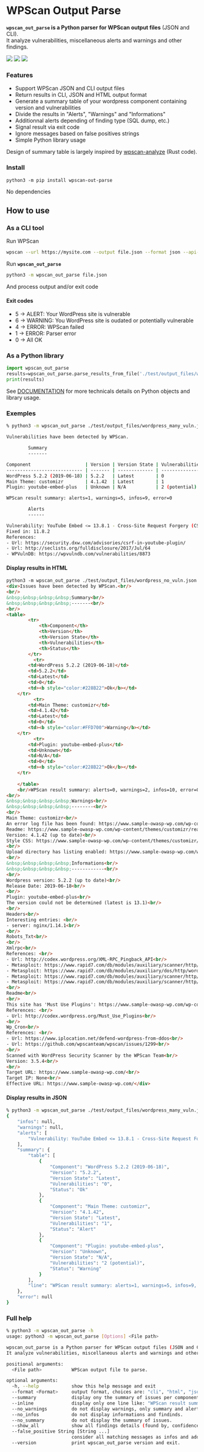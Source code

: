 # WPScan Output Parse

**`wpscan_out_parse` is a Python parser for WPScan output files** (JSON and CLI).  
It analyze vulnerabilities, miscellaneous alerts and warnings and other findings.  

<a href="https://github.com/tristanlatr/wpscan_out_parse/actions" target="_blank"><img src="https://github.com/tristanlatr/wpscan_out_parse/workflows/test/badge.svg"></a>
<a href="https://codecov.io/gh/tristanlatr/wpscan_out_parse" target="_blank"><img src="https://codecov.io/gh/tristanlatr/wpscan_out_parse/branch/master/graph/badge.svg"></a>
<a href="https://pypi.org/project/wpscan-out-parse/" target="_blank"><img src="https://badge.fury.io/py/wpscan-out-parse.svg"></a>

### Features
- Support WPScan JSON and CLI output files
- Return results in CLI, JSON and HTML output format
- Generate a summary table of your wordpress component containing version and vulnerabilities  
- Divide the results in "Alerts", "Warnings" and "Informations"
- Additionnal alerts depending of finding type (SQL dump, etc.)  
- Signal result via exit code
- Ignore messages based on false positives strings 
- Simple Python library usage

Design of summary table is largely inspired by [wpscan-analyze](https://github.com/lukaspustina/wpscan-analyze) (Rust code).  

### Install
```
python3 -m pip install wpscan-out-parse
```
No dependencies

## How to use

### As a CLI tool
Run WPScan
```bash
wpscan --url https://mysite.com --output file.json --format json --api-token YOUR_API_TOKEN
```

Run **`wpscan_out_parse`**  
```bash
python3 -m wpscan_out_parse file.json
```
And process output and/or exit code

#### Exit codes
- 5 -> ALERT: Your WordPress site is vulnerable
- 6 -> WARNING: You WordPress site is oudated or potentially vulnerable
- 4 -> ERROR: WPScan failed
- 1 -> ERROR: Parser error
- 0 -> All OK

### As a Python library
```python
import wpscan_out_parse
results=wpscan_out_parse.parse_results_from_file('./test/output_files/wordpress_many_vuln.json')
print(results)
```

See [DOCUMENTATION]() for more technicals details on Python objects and library usage.  

### Exemples

```bash
% python3 -m wpscan_out_parse ./test/output_files/wordpress_many_vuln.json --no_warn

Vulnerabilities have been detected by WPScan.

        Summary
        -------

Component                    | Version | Version State | Vulnerabilities | Status 
---------------------------- | ------- | ------------- | --------------- | -------
WordPress 5.2.2 (2019-06-18) | 5.2.2   | Latest        | 0               | Ok     
Main Theme: customizr        | 4.1.42  | Latest        | 1               | Alert  
Plugin: youtube-embed-plus   | Unknown | N/A           | 2 (potential)   | Warning

WPScan result summary: alerts=1, warnings=5, infos=9, error=0

        Alerts
        ------

Vulnerability: YouTube Embed <= 13.8.1 - Cross-Site Request Forgery (CSRF)
Fixed in: 11.8.2
References: 
- Url: https://security.dxw.com/advisories/csrf-in-youtube-plugin/
- Url: http://seclists.org/fulldisclosure/2017/Jul/64
- WPVulnDB: https://wpvulndb.com/vulnerabilities/8873
```

#### Display results in HTML
```html
python3 -m wpscan_out_parse ./test/output_files/wordpress_no_vuln.json --format html            
<div>Issues have been detected by WPScan.<br/>
<br/>
&nbsp;&nbsp;&nbsp;&nbsp;Summary<br/>
&nbsp;&nbsp;&nbsp;&nbsp;-------<br/>
<br/>
<table>
        <tr>
            <th>Component</th>
            <th>Version</th>
            <th>Version State</th>
            <th>Vulnerabilities</th>
            <th>Status</th>
        </tr>
          <tr>
        <td>WordPress 5.2.2 (2019-06-18)</td>
        <td>5.2.2</td>
        <td>Latest</td>
        <td>0</td>
        <td><b style="color:#228B22">Ok</b></td>
    </tr>
          <tr>
        <td>Main Theme: customizr</td>
        <td>4.1.42</td>
        <td>Latest</td>
        <td>0</td>
        <td><b style="color:#FFD700">Warning</b></td>
    </tr>
          <tr>
        <td>Plugin: youtube-embed-plus</td>
        <td>Unknown</td>
        <td>N/A</td>
        <td>0</td>
        <td><b style="color:#228B22">Ok</b></td>
    </tr>
    
    </table>
    <br/>WPScan result summary: alerts=0, warnings=2, infos=10, error=0<br/>
<br/>
&nbsp;&nbsp;&nbsp;&nbsp;Warnings<br/>
&nbsp;&nbsp;&nbsp;&nbsp;--------<br/>
<br/>
Main Theme: customizr<br/>
An error log file has been found: https://www.sample-owasp-wp.com/wp-content/themes/customizr/error_log<br/>
Readme: https://www.sample-owasp-wp.com/wp-content/themes/customizr/readme.txt<br/>
Version: 4.1.42 (up to date)<br/>
Style CSS: https://www.sample-owasp-wp.com/wp-content/themes/customizr/style.css?ver=4.1.42<br/>
<br/>
Upload directory has listing enabled: https://www.sample-owasp-wp.com/wp-content/uploads/<br/>
<br/>
&nbsp;&nbsp;&nbsp;&nbsp;Informations<br/>
&nbsp;&nbsp;&nbsp;&nbsp;------------<br/>
<br/>
Wordpress version: 5.2.2 (up to date)<br/>
Release Date: 2019-06-18<br/>
<br/>
Plugin: youtube-embed-plus<br/>
The version could not be determined (latest is 13.1)<br/>
<br/>
Headers<br/>
Interesting entries: <br/>
- server: nginx/1.14.1<br/>
<br/>
Robots_Txt<br/>
<br/>
Xmlrpc<br/>
References: <br/>
- Url: http://codex.wordpress.org/XML-RPC_Pingback_API<br/>
- Metasploit: https://www.rapid7.com/db/modules/auxiliary/scanner/http/wordpress_ghost_scanner<br/>
- Metasploit: https://www.rapid7.com/db/modules/auxiliary/dos/http/wordpress_xmlrpc_dos<br/>
- Metasploit: https://www.rapid7.com/db/modules/auxiliary/scanner/http/wordpress_xmlrpc_login<br/>
- Metasploit: https://www.rapid7.com/db/modules/auxiliary/scanner/http/wordpress_pingback_access<br/>
<br/>
Readme<br/>
<br/>
This site has 'Must Use Plugins': https://www.sample-owasp-wp.com/wp-content/mu-plugins/<br/>
References: <br/>
- Url: http://codex.wordpress.org/Must_Use_Plugins<br/>
<br/>
Wp_Cron<br/>
References: <br/>
- Url: https://www.iplocation.net/defend-wordpress-from-ddos<br/>
- Url: https://github.com/wpscanteam/wpscan/issues/1299<br/>
<br/>
Scanned with WordPress Security Scanner by the WPScan Team<br/>
Version: 3.5.4<br/>
<br/>
Target URL: https://www.sample-owasp-wp.com/<br/>
Target IP: None<br/>
Effective URL: https://www.sample-owasp-wp.com/</div>
```

#### Display results in JSON
```bash
% python3 -m wpscan_out_parse ./test/output_files/wordpress_many_vuln.json --no_warn --format json 
{
    "infos": null,
    "warnings": null,
    "alerts": [
        "Vulnerability: YouTube Embed <= 13.8.1 - Cross-Site Request Forgery (CSRF)\nFixed in: 11.8.2\nReferences: \n- Url: https://security.dxw.com/advisories/csrf-in-youtube-plugin/\n- Url: http://seclists.org/fulldisclosure/2017/Jul/64\n- WPVulnDB: https://wpvulndb.com/vulnerabilities/8873"
    ],
    "summary": {
        "table": [
            {
                "Component": "WordPress 5.2.2 (2019-06-18)",
                "Version": "5.2.2",
                "Version State": "Latest",
                "Vulnerabilities": "0",
                "Status": "Ok"
            },
            {
                "Component": "Main Theme: customizr",
                "Version": "4.1.42",
                "Version State": "Latest",
                "Vulnerabilities": "1",
                "Status": "Alert"
            },
            {
                "Component": "Plugin: youtube-embed-plus",
                "Version": "Unknown",
                "Version State": "N/A",
                "Vulnerabilities": "2 (potential)",
                "Status": "Warning"
            }
        ],
        "line": "WPScan result summary: alerts=1, warnings=5, infos=9, error=0"
    },
    "error": null
}
```

### Full help
```bash
% python3 -m wpscan_out_parse -h
usage: python3 -m wpscan_out_parse [Options] <File path>

wpscan_out_parse is a Python parser for WPScan output files (JSON and CLI).  
It analyze vulnerabilities, miscellaneous alerts and warnings and other findings.

positional arguments:
  <File path>           WPScan output file to parse.

optional arguments:
  -h, --help            show this help message and exit
  --format <Format>     output format, choices are: "cli", "html", "json"
  --summary             display ony the summary of issues per component.
  --inline              display only one line like: "WPScan result summary: alerts={}, warnings={}, infos={}, error={}".
  --no_warnings         do not display warnings, only summary and alerts. Implies --no_infos.
  --no_infos            do not display informations and findinds.
  --no_summary          do not display the summary of issues.
  --show_all            show all findings details (found by, confidence, confirmed by).
  --false_positive String [String ...]
                        consider all matching messages as infos and add "[False positive]" prefix.
  --version             print wpscan_out_parse version and exit.
  ```
